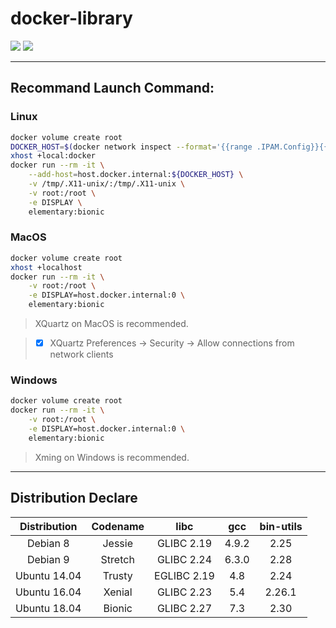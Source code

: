 # docker-library

[![](https://img.shields.io/docker/pulls/aggresss/elementary.svg)](https://hub.docker.com/r/aggresss/elementary/)
[![](https://img.shields.io/docker/stars/aggresss/elementary.svg)](https://hub.docker.com/r/aggresss/elementary/)

---

## Recommand Launch Command:

### Linux

```bash
docker volume create root
DOCKER_HOST=$(docker network inspect --format='{{range .IPAM.Config}}{{.Gateway}}{{end}}' bridge)
xhost +local:docker
docker run --rm -it \
    --add-host=host.docker.internal:${DOCKER_HOST} \
    -v /tmp/.X11-unix/:/tmp/.X11-unix \
    -v root:/root \
    -e DISPLAY \
    elementary:bionic
```

### MacOS

```bash
docker volume create root
xhost +localhost
docker run --rm -it \
    -v root:/root \
    -e DISPLAY=host.docker.internal:0 \
    elementary:bionic
```

> XQuartz on MacOS is recommended.

> - [x] XQuartz Preferences -> Security -> Allow connections from network clients

### Windows

```bash
docker volume create root
docker run --rm -it \
    -v root:/root \
    -e DISPLAY=host.docker.internal:0 \
    elementary:bionic
```

> Xming on Windows is recommended.

---

## Distribution Declare

| Distribution | Codename | libc | gcc | bin-utils |
|:---:|:---:|:---:|:---:|:---:|
| Debian 8 | Jessie | GLIBC 2.19 | 4.9.2 | 2.25 |
| Debian 9 | Stretch | GLIBC 2.24 | 6.3.0 | 2.28 |
| Ubuntu 14.04 | Trusty | EGLIBC 2.19 | 4.8 | 2.24 |
| Ubuntu 16.04 | Xenial | GLIBC 2.23 | 5.4 | 2.26.1 |
| Ubuntu 18.04 | Bionic | GLIBC 2.27 | 7.3 | 2.30 |
